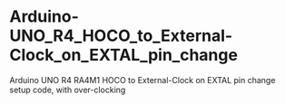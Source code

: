 # Arduino-UNO_R4_HOCO_to_External-Clock_on_EXTAL_pin_change
Arduino UNO R4 RA4M1 HOCO to External-Clock on EXTAL pin change setup code, with over-clocking
